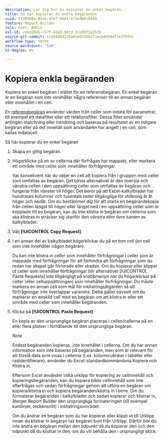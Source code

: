 ```yaml
---
description: Lär dig hur du kopierar en enkel begäran.
title: Så här kopierar du enkla begäranden
uuid: ff20560a-01ee-47e7-8bd1-b73edb010456
feature: Report Builder
role: User, Admin
exl-id: ceed28d5-cb7f-4343-96fd-2ce09f5a3515
source-git-commit: 12d048b42c6a61e03dbbe73acb9d34df3e37693c
workflow-type: tm+mt
source-wordcount: '518'
ht-degree: 0%

---
```


# Kopiera enkla begäranden

Kopiera en enkel begäran i stället för en referensbegäran. En enkel begäran är en begäran som inte innehåller några referenser till en annan begäran eller innehållet i en cell.

En [referensbegäran](/help/analyze/legacy-report-builder/manage-requests/c-copy-requests/t-copy-referential-requests.md) använder värden från celler som indata för parametrar, till exempel ett datafilter eller ett relationsfilter. Dessa filter använder antingen matchning eller trendning och baseras på resultatet av en tidigare begäran eller på det innehåll som användaren har angett i en cell, som kallas indatacell.

Så här kopierar du en enkel begäran

1. Skapa en giltig begäran.
1. Högerklicka på en av cellerna där förfrågan har mappats, eller markera ett område med celler som innehåller förfrågningar.

   Var konsekvent när du väljer en cell att kopiera från i gruppen med celler som omfattas av begäran. Det bästa alternativet är den översta och vänstra cellen i den uppsättning celler som omfattas av begäran och fungerar från vänster till höger. Det beror på att Excel-kalkylbladet har hundratals kolumner och tusentals rader tillgängliga för utökning åt åt höger och nedåt. Om du bestämmer dig för att starta en begärandekopia från cellen längst till höger eller längst ned i en uppsättning celler som är kopplade till en begäran, kan du inte klistra in begäran om cellerna som ska klistras in sträcker sig utanför den vänstra eller övre kanten av kalkylbladet.
1. Välj **[!UICONTROL Copy Request]**.
1. I en annan del av kalkylbladet högerklickar du på en tom cell (en cell som inte innehåller någon begäran).

   Du kan inte klistra in celler som innehåller förfrågningar i celler som är mappade med förfrågningar för att förhindra att förfrågningar som du redan har skapat går förlorade eller skadas. Om du kopierar eller klipper ut celler som innehåller förfrågningar blir alternativet [!UICONTROL Paste Requests] inte tillgängligt på snabbmenyn när du högerklickar på celler (eller celluppsättningen) som innehåller förfrågningar. Du måste markera en annan cell som mål för inklistringsåtgärden så att förfrågningar inte överlappar varandra. Detta gäller oavsett om du markerar en enskild cell med en begäran om att klistra in eller ett område med celler som innehåller begäranden.
1. Klicka på **[!UICONTROL Paste Request]**.

   En kopia av den ursprungliga begäran placeras i cellen/cellerna på en eller flera platser i förhållande till den ursprungliga begäran.

   >[!NOTE]
   >
   >Endast begäranden kopieras, inte innehållet i cellerna. Om du har annan information som inte baseras på begäranden, men som är relevant för att förstå data som visas i cellerna (t.ex. kolumnrubriker i tabeller eller radidentifierare), använder du Excel-standardkommandona Kopiera och Klistra in.

   Eftersom Excel använder olika urklipp för kopiering av cellinnehåll och kopieringsbegäranden, kan du kopiera både cellinnehåll som inte efterfrågas och sedan förfrågningar genom att utföra en begäran om kopiera/klistra in och kopiera begäranden/klistra in i serie. Om du formaterar begäranden i kalkylbladet och sedan kopierar och klistrar in, återger Report Builder den ursprungliga formateringen (till exempel kantlinjer, teckensnitt) i inklistringsområdet.

   Om du ändrar en begäran som du har kopierat eller klippt ut till Urklipp innan du klistrar in begäran tas begäran bort från Urklipp. Därför bör du inte ändra en begäran mellan den tidpunkt då du kopierar den och den tidpunkt då du klistrar in den, om du vill behålla den i ursprungligt skick.
